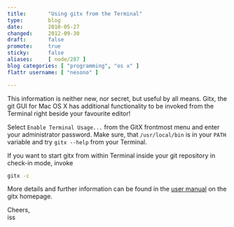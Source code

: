```yaml
---
title:       "Using gitx from the Terminal"
type:        blog
date:        2010-05-27
changed:     2012-09-30
draft:       false
promote:     true
sticky:      false
aliases:     [ node/287 ]
blog categories: [ "programming", "os x" ]
flattr username: [ "nesono" ]

---
```


<!--more-->
This information is neither new, nor secret, but useful by all means. 
Gitx, the git GUI for Mac OS X has additional functionality to be invoked from the Terminal right beside your favourite editor!

Select `Enable Terminal Usage...` from the GitX frontmost menu and enter your administrator password.
Make sure, that `/usr/local/bin` is in your `PATH` variable and try `gitx --help` from your Terminal.

If you want to start gitx from within Terminal inside your git repository in check-in mode, invoke

```bash
gitx -c
```

More details and further information can be found in the [user manual](http://gitx.frim.nl/user_manual.html "gitx homepage") on the gitx homepage.

Cheers,  
iss
